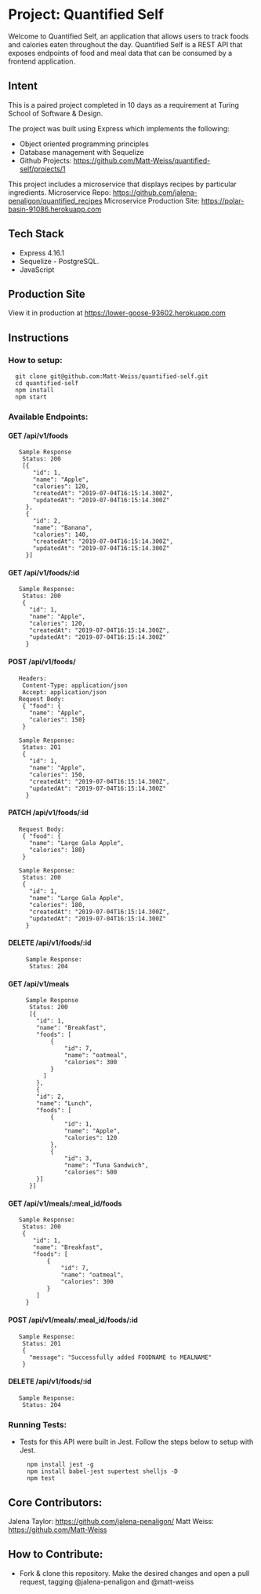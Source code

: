 # Project: Quantified Self

Welcome to Quantified Self, an application that allows users to track foods and calories eaten throughout the day. Quantified Self is a REST API that exposes endpoints of food and meal data that can be consumed by a frontend application.

## Intent

This is a paired project completed in 10 days as a requirement at Turing School of Software & Design.

The project was built using Express which implements the following:

* Object oriented programming principles
* Database management with Sequelize
* Github Projects: https://github.com/Matt-Weiss/quantified-self/projects/1

This project includes a microservice that displays recipes by particular ingredients.
Microservice Repo: https://github.com/jalena-penaligon/quantified_recipes
Microservice Production Site: https://polar-basin-91086.herokuapp.com

## Tech Stack

* Express 4.16.1
* Sequelize - PostgreSQL.
* JavaScript

## Production Site

View it in production at https://lower-goose-93602.herokuapp.com

## Instructions
  ### How to setup:
      git clone git@github.com:Matt-Weiss/quantified-self.git
      cd quantified-self
      npm install
      npm start

  ### Available Endpoints:
   #### GET /api/v1/foods
       Sample Response
        Status: 200
        [{
           "id": 1,
           "name": "Apple",
           "calories": 120,
           "createdAt": "2019-07-04T16:15:14.300Z",
           "updatedAt": "2019-07-04T16:15:14.300Z"
         },
         {
           "id": 2,
           "name": "Banana",
           "calories": 140,
           "createdAt": "2019-07-04T16:15:14.300Z",
           "updatedAt": "2019-07-04T16:15:14.300Z"
         }]

   #### GET /api/v1/foods/:id
       Sample Response:
        Status: 200
        {
          "id": 1,
          "name": "Apple",
          "calories": 120,
          "createdAt": "2019-07-04T16:15:14.300Z",
          "updatedAt": "2019-07-04T16:15:14.300Z"
         }

   #### POST /api/v1/foods/
       Headers:
        Content-Type: application/json
        Accept: application/json
       Request Body:
        { "food": {
          "name": "Apple",
          "calories": 150}
        }

       Sample Response:
        Status: 201
        {
          "id": 1,
          "name": "Apple",
          "calories": 150,
          "createdAt": "2019-07-04T16:15:14.300Z",
          "updatedAt": "2019-07-04T16:15:14.300Z"
         }

   #### PATCH /api/v1/foods/:id
       Request Body:
        { "food": {
          "name": "Large Gala Apple",
          "calories": 180}
        }

       Sample Response:
        Status: 200
        {
          "id": 1,
          "name": "Large Gala Apple",
          "calories": 180,
          "createdAt": "2019-07-04T16:15:14.300Z",
          "updatedAt": "2019-07-04T16:15:14.300Z"
         }

   #### DELETE /api/v1/foods/:id
         Sample Response:
          Status: 204

   #### GET /api/v1/meals
         Sample Response
          Status: 200
          [{
            "id": 1,
            "name": "Breakfast",
            "foods": [
                {
                    "id": 7,
                    "name": "oatmeal",
                    "calories": 300
                }
              ]
            },
            {
            "id": 2,
            "name": "Lunch",
            "foods": [
                {
                    "id": 1,
                    "name": "Apple",
                    "calories": 120
                },
                {
                    "id": 3,
                    "name": "Tuna Sandwich",
                    "calories": 500
            }]
          }]

   #### GET /api/v1/meals/:meal_id/foods
       Sample Response:
        Status: 200
        {
           "id": 1,
           "name": "Breakfast",
           "foods": [
               {
                   "id": 7,
                   "name": "oatmeal",
                   "calories": 300
               }
            ]
         }

   #### POST /api/v1/meals/:meal_id/foods/:id
       Sample Response:
        Status: 201
        {
          "message": "Successfully added FOODNAME to MEALNAME"
        }

   #### DELETE /api/v1/foods/:id
       Sample Response:
        Status: 204

### Running Tests:
 - Tests for this API were built in Jest. Follow the steps below to setup with Jest.

         npm install jest -g
         npm install babel-jest supertest shelljs -D
         npm test

 ## Core Contributors:
 Jalena Taylor: https://github.com/jalena-penaligon/
 Matt Weiss: https://github.com/Matt-Weiss

 ## How to Contribute:
 - Fork & clone this repository. Make the desired changes and open a pull request, tagging @jalena-penaligon and @matt-weiss
